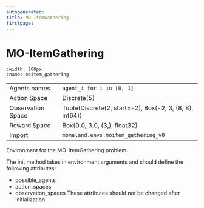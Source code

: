 ```yaml
---
autogenerated:
title: MO-ItemGathering
firstpage:
---
```


# MO-ItemGathering
```{figure} ../_static/gifs/moitem_gathering.gif
:width: 200px
:name: moitem_gathering
```
|   |   |
|---|---|
| Agents names | `agent_i for i in [0, 1]` |
| Action Space | Discrete(5) |
| Observation Space | Tuple(Discrete(2, start=-2), Box(-2, 3, (8, 8), int64)) |
| Reward Space | Box(0.0, 3.0, (3,), float32) |
| Import | `momaland.envs.moitem_gathering_v0` |

Environment for the MO-ItemGathering problem.

The init method takes in environment arguments and should define the following attributes:
- possible_agents
- action_spaces
- observation_spaces
These attributes should not be changed after initialization.
